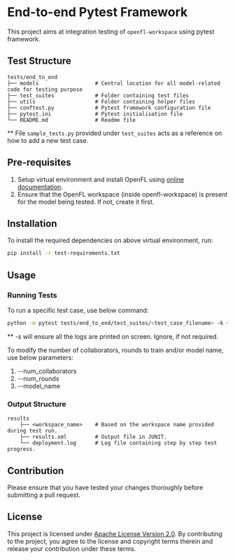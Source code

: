 # End-to-end Pytest Framework

This project aims at integration testing of ```openfl-workspace``` using pytest framework.

## Test Structure

```
tests/end_to_end
├── models                  # Central location for all model-related code for testing purpose
├── test_suites             # Folder containing test files
├── utils                   # Folder containing helper files
├── conftest.py             # Pytest framework configuration file
├── pytest.ini              # Pytest initialisation file
└── README.md               # Readme file
```

** File `sample_tests.py` provided under `test_suites` acts as a reference on how to add a new test case.

## Pre-requisites

1. Setup virtual environment and install OpenFL using [online documentation](https://openfl.readthedocs.io/en/latest/get_started/installation.html).
2. Ensure that the OpenFL workspace (inside openfl-workspace) is present for the model being tested. If not, create it first.

## Installation

To install the required dependencies on above virtual environment, run:

```sh
pip install -r test-requirements.txt
```

## Usage

### Running Tests

To run a specific test case, use below command:

```sh
python -m pytest tests/end_to_end/test_suites/<test_case_filename> -k <marker> -s
```

** -s will ensure all the logs are printed on screen. Ignore, if not required.

To modify the number of collaborators, rounds to train and/or model name, use below parameters:
1. --num_collaborators
2. --num_rounds
3. --model_name

### Output Structure

```
results
    ├── <workspace_name>    # Based on the workspace name provided during test run.
    ├── results.xml         # Output file in JUNIT.
    └── deployment.log      # Log file containing step by step test progress.
```

## Contribution
Please ensure that you have tested your changes thoroughly before submitting a pull request.

## License
This project is licensed under [Apache License Version 2.0](LICENSE). By contributing to the project, you agree to the license and copyright terms therein and release your contribution under these terms.
